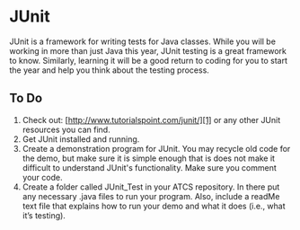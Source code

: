 # JUnit

JUnit is a framework for writing tests for Java classes. While you will be working in more than just Java this year, JUnit testing is a great framework to know. Similarly, learning it will be a good return to coding for you to start the year and help you think about the testing process.

## To Do
1. Check out: [http://www.tutorialspoint.com/junit/][1] or any other JUnit resources you can find.
2. Get JUnit installed and running.
3. Create a demonstration program for JUnit. You may recycle old code for the demo, but make sure it is simple enough that is does not make it difficult to understand JUnit's functionality. Make sure you comment your code.
4. Create a folder called JUnit\_Test in your ATCS repository. In there put any necessary .java files to run your program. Also, include a readMe text file that explains how to run your demo and what it does (i.e., what it’s testing). 

[1]:	http://www.tutorialspoint.com/junit/